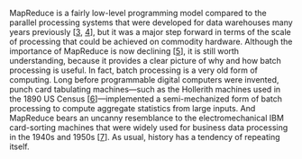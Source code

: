 
MapReduce is a fairly low-level programming model compared to the parallel processing systems that
were developed for data warehouses many years previously
[[3](ch10.html#Babu2013gm_ch10),
[4](ch10.html#DeWitt2008up)],
but it was a major step forward in terms of the scale of processing that could be achieved on
commodity hardware. Although the importance of MapReduce is now declining
[[5](ch10.html#Robinson2014vz)],
it is still worth understanding, because it provides a clear picture of why and how batch processing
is useful. 
In fact, batch processing is a very old form of computing. Long before programmable digital
computers were invented, punch card tabulating machines—such as the Hollerith machines used in
the 1890 US Census
[[6](ch10.html#Hollerith)]—implemented a
semi-mechanized form of batch processing to compute aggregate statistics from large inputs. And
MapReduce bears an uncanny resemblance to the electromechanical IBM card-sorting machines that were
widely used for business data processing in the 1940s and 1950s
[[7](ch10.html#IBM1962vz)]. As usual, history has a tendency of repeating
itself.